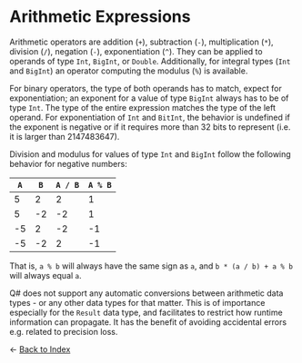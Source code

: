# Arithmetic Expressions

Arithmetic operators are addition (`+`), subtraction (`-`), multiplication (`*`), division (`/`), negation (`-`), exponentiation (`^`). 
They can be applied to operands of type `Int`, `BigInt`, or `Double`. Additionally, for integral types (`Int` and `BigInt`) an operator computing the modulus (`%`) is available. 


For binary operators, the type of both operands has to match, expect for exponentiation; an exponent for a value of type `BigInt` always has to be of type `Int`. 
The type of the entire expression matches the type of the left operand. 
For exponentiation of `Int` and `BitInt`, the behavior is undefined if the exponent is negative or if it requires more than 32 bits to represent (i.e. it is larger than 2147483647). 

Division and modulus for values of type `Int` and `BigInt` follow the following behavior for
negative numbers:

 `A` | `B` | `A / B` | `A % B`
---------|----------|---------|---------
 5 | 2 | 2 | 1
 5 | -2 | -2 | 1
 -5 | 2 | -2 | -1
 -5 | -2 | 2 | -1

That is, `a % b` will always have the same sign as `a`,
and `b * (a / b) + a % b` will always equal `a`.

Q# does not support any automatic conversions between arithmetic data types - or any other data types for that matter. This is of importance especially for the `Result` data type, and facilitates to restrict how runtime information can propagate. It has the benefit of avoiding accidental errors e.g. related to precision loss. 


← [Back to Index](https://github.com/microsoft/qsharp-language/tree/main/Specifications/Language#index)